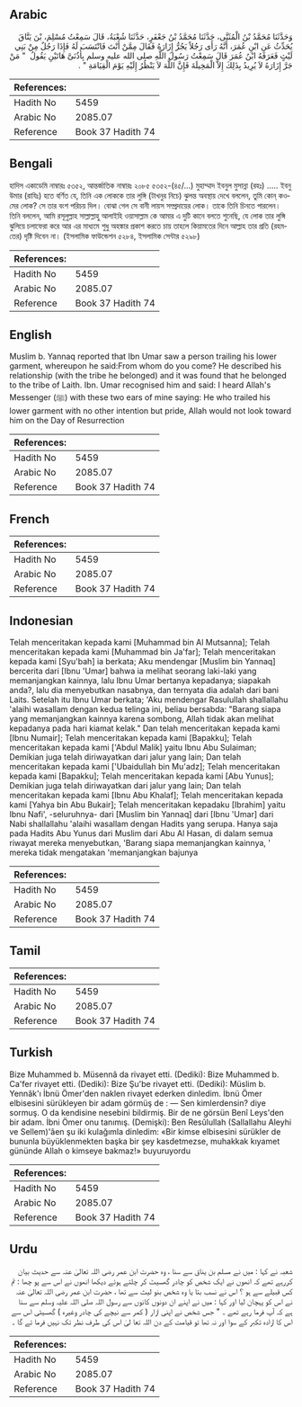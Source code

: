 ## Arabic


<div dir="rtl" lang="ar" style={{fontSize:'larger',backgroundColor:'#f8f9fa',padding:20}}>
وَحَدَّثَنَا مُحَمَّدُ بْنُ الْمُثَنَّى، حَدَّثَنَا مُحَمَّدُ بْنُ جَعْفَرٍ، حَدَّثَنَا شُعْبَةُ، قَالَ سَمِعْتُ مُسْلِمَ، بْنَ يَنَّاقَ يُحَدِّثُ عَنِ ابْنِ عُمَرَ، أَنَّهُ رَأَى رَجُلاً يَجُرُّ إِزَارَهُ فَقَالَ مِمَّنْ أَنْتَ فَانْتَسَبَ لَهُ فَإِذَا رَجُلٌ مِنْ بَنِي لَيْثٍ فَعَرَفَهُ ابْنُ عُمَرَ قَالَ سَمِعْتُ رَسُولَ اللَّهِ صلى الله عليه وسلم بِأُذُنَىَّ هَاتَيْنِ يَقُولُ ‏ "‏ مَنْ جَرَّ إِزَارَهُ لاَ يُرِيدُ بِذَلِكَ إِلاَّ الْمَخِيلَةَ فَإِنَّ اللَّهَ لاَ يَنْظُرُ إِلَيْهِ يَوْمَ الْقِيَامَةِ ‏"‏ ‏.‏
</div>
<div style={{backgroundColor:'#f8f9fa',padding:20, marginBottom: 10}}><table> <thead> <tr> <th>References:</th> <th></th> </tr> </thead> <tbody><tr><td>Hadith No</td><td>5459</td></tr><tr><td>Arabic No</td><td>2085.07</td></tr><tr><td>Reference</td><td>Book 37 Hadith 74</td></tr></tbody></table></div>

## Bengali


<div dir="ltr" lang="bn" style={{fontSize:'larger',backgroundColor:'#f8f9fa',padding:20}}>
হাদিস একাডেমি নাম্বারঃ ৫৩৫২, আন্তর্জাতিক নাম্বারঃ ২০৮৫ ৫৩৫২-(৪৫/...) মুহাম্মাদ ইবনুল মুসান্না (রহঃ) ..... ইবনু উমার (রাযিঃ) হতে বর্ণিত যে, তিনি এক লোককে তার লুঙ্গি (টাখনুর নিচে) ঝুলন্ত অবস্থায় দেখে বললেন, তুমি কোন্‌ কওমের লোক? সে তার বংশ পরিচয় দিল। বোঝা গেল সে বানী লায়স সম্প্রদায়ের লোক। তাকে তিনি চিনতে পারলেন। তিনি বললেন, আমি রসূলুল্লাহ সাল্লাল্লাহু আলাইহি ওয়াসাল্লাম কে আমার এ দুটি কানে বলতে শুনেছি, যে লোক তার লুঙ্গি ঝুলিয়ে চলাফেরা করে আর এর মাধ্যমে শুধু অহঙ্কার প্রকাশ করতে চায় তাহলে কিয়ামতের দিনে আল্লাহ তার প্রতি (রহমতের) দৃষ্টি দিবেন না। (ইসলামিক ফাউন্ডেশন ৫২৮৪, ইসলামিক সেন্টার ৫২৯৮)
</div>
<div style={{backgroundColor:'#f8f9fa',padding:20, marginBottom: 10}}><table> <thead> <tr> <th>References:</th> <th></th> </tr> </thead> <tbody><tr><td>Hadith No</td><td>5459</td></tr><tr><td>Arabic No</td><td>2085.07</td></tr><tr><td>Reference</td><td>Book 37 Hadith 74</td></tr></tbody></table></div>

## English


<div dir="ltr" lang="en" style={{fontSize:'larger',backgroundColor:'#f8f9fa',padding:20}}>
Muslim b. Yannaq reported that Ibn Umar saw a person trailing his lower garment, whereupon he said:From whom do you come? He described his relationship (with the tribe he belonged) and it was found that he belonged to the tribe of Laith. Ibn. Umar recognised him and said: I heard Allah's Messenger (ﷺ) with these two ears of mine saying: He who trailed his lower garment with no other intention but pride, Allah would not look toward him on the Day of Resurrection
</div>
<div style={{backgroundColor:'#f8f9fa',padding:20, marginBottom: 10}}><table> <thead> <tr> <th>References:</th> <th></th> </tr> </thead> <tbody><tr><td>Hadith No</td><td>5459</td></tr><tr><td>Arabic No</td><td>2085.07</td></tr><tr><td>Reference</td><td>Book 37 Hadith 74</td></tr></tbody></table></div>

## French


<div dir="ltr" lang="fr" style={{fontSize:'larger',backgroundColor:'#f8f9fa',padding:20}}>

</div>
<div style={{backgroundColor:'#f8f9fa',padding:20, marginBottom: 10}}><table> <thead> <tr> <th>References:</th> <th></th> </tr> </thead> <tbody><tr><td>Hadith No</td><td>5459</td></tr><tr><td>Arabic No</td><td>2085.07</td></tr><tr><td>Reference</td><td>Book 37 Hadith 74</td></tr></tbody></table></div>

## Indonesian


<div dir="ltr" lang="id" style={{fontSize:'larger',backgroundColor:'#f8f9fa',padding:20}}>
Telah menceritakan kepada kami [Muhammad bin Al Mutsanna]; Telah menceritakan kepada kami [Muhammad bin Ja'far]; Telah menceritakan kepada kami [Syu'bah] ia berkata; Aku mendengar [Muslim bin Yannaq] bercerita dari [Ibnu 'Umar] bahwa ia melihat seorang laki-laki yang memanjangkan kainnya, lalu Ibnu Umar bertanya kepadanya; siapakah anda?, lalu dia menyebutkan nasabnya, dan ternyata dia adalah dari bani Laits. Setelah itu Ibnu Umar berkata; 'Aku mendengar Rasulullah shallallahu 'alaihi wasallam dengan kedua telinga ini, beliau bersabda: "Barang siapa yang memanjangkan kainnya karena sombong, Allah tidak akan melihat kepadanya pada hari kiamat kelak." Dan telah menceritakan kepada kami [Ibnu Numair]; Telah menceritakan kepada kami [Bapakku]; Telah menceritakan kepada kami ['Abdul Malik] yaitu Ibnu Abu Sulaiman; Demikian juga telah diriwayatkan dari jalur yang lain; Dan telah menceritakan kepada kami ['Ubaidullah bin Mu'adz]; Telah menceritakan kepada kami [Bapakku]; Telah menceritakan kepada kami [Abu Yunus]; Demikian juga telah diriwayatkan dari jalur yang lain; Dan telah menceritakan kepada kami [Ibnu Abu Khalaf]; Telah menceritakan kepada kami [Yahya bin Abu Bukair]; Telah menceritakan kepadaku [Ibrahim] yaitu Ibnu Nafi', -seluruhnya- dari [Muslim bin Yannaq] dari [Ibnu 'Umar] dari Nabi shallallahu 'alaihi wasallam dengan Hadits yang serupa. Hanya saja pada Hadits Abu Yunus dari Muslim dari Abu Al Hasan, di dalam semua riwayat mereka menyebutkan, 'Barang siapa memanjangkan kainnya, ' mereka tidak mengatakan 'memanjangkan bajunya
</div>
<div style={{backgroundColor:'#f8f9fa',padding:20, marginBottom: 10}}><table> <thead> <tr> <th>References:</th> <th></th> </tr> </thead> <tbody><tr><td>Hadith No</td><td>5459</td></tr><tr><td>Arabic No</td><td>2085.07</td></tr><tr><td>Reference</td><td>Book 37 Hadith 74</td></tr></tbody></table></div>

## Tamil


<div dir="ltr" lang="ta" style={{fontSize:'larger',backgroundColor:'#f8f9fa',padding:20}}>

</div>
<div style={{backgroundColor:'#f8f9fa',padding:20, marginBottom: 10}}><table> <thead> <tr> <th>References:</th> <th></th> </tr> </thead> <tbody><tr><td>Hadith No</td><td>5459</td></tr><tr><td>Arabic No</td><td>2085.07</td></tr><tr><td>Reference</td><td>Book 37 Hadith 74</td></tr></tbody></table></div>

## Turkish


<div dir="ltr" lang="tr" style={{fontSize:'larger',backgroundColor:'#f8f9fa',padding:20}}>
Bize Muhammed b. Müsennâ da rivayet etti. (Dediki): Bize Muhammed b. Ca'fer rivayet etti. (Dediki): Bize Şu'be rivayet etti. (Dediki): Müslim b. Yennâk'ı İbnü Ömer'den naklen rivayet ederken dinledim. İbnü Ömer elbisesini sürükleyen bir adam görmüş de : — Sen kimlerdensin? diye sormuş. O da kendisine nesebini bildirmiş. Bir de ne görsün Benî Leys'den bir adam. İbni Ömer onu tanımış. (Demişki): Ben Resûlullah (Sallallahu Aleyhi ve Sellem)'âen şu iki kulağımla dinledim: «Bir kimse elbisesini sürükler de bununla büyüklenmekten başka bir şey kasdetmezse, muhakkak kıyamet gününde Allah o kimseye bakmaz!» buyuruyordu
</div>
<div style={{backgroundColor:'#f8f9fa',padding:20, marginBottom: 10}}><table> <thead> <tr> <th>References:</th> <th></th> </tr> </thead> <tbody><tr><td>Hadith No</td><td>5459</td></tr><tr><td>Arabic No</td><td>2085.07</td></tr><tr><td>Reference</td><td>Book 37 Hadith 74</td></tr></tbody></table></div>

## Urdu


<div dir="rtl" lang="ur" style={{fontSize:'larger',backgroundColor:'#f8f9fa',padding:20}}>
شعبہ نے کہا : میں نے مسلم بن یناق سے سنا ، وہ حضرت ابن عمر رضی اللہ تعالیٰ عنہ سے حدیث بیان کررہے تھے کہ انھوں نے ایک شخص کو چادر گھسیٹ کر چلتے ہوئے دیکھا انھوں نے اس سے پو چھا : تم کس قبیلے سے ہو ؟ اس نے نسب بتا یا وہ شخص بنو لیث سے تھا ، حضرت ابن عمر رضی اللہ تعالیٰ عنہ نے اس کو پہچان لیا اور کہا : میں نے اپنے ان دونوں کانوں سے رسول اللہ صلی اللہ علیہ وسلم سے سنا ہے کہ آپ فرما رہے تھے ۔ " جس شخص نے اپنی ازار ( کمر سے نیچے کی چادر وغیرہ ) گھسیٹی اس سے اس کا ارادہ تکبر کے سوا اور نہ تھا تو قیامت کے دن اللہ تعا لیٰ اس کی طرف نظر تک نہیں فرما ئے گا ۔
</div>
<div style={{backgroundColor:'#f8f9fa',padding:20, marginBottom: 10}}><table> <thead> <tr> <th>References:</th> <th></th> </tr> </thead> <tbody><tr><td>Hadith No</td><td>5459</td></tr><tr><td>Arabic No</td><td>2085.07</td></tr><tr><td>Reference</td><td>Book 37 Hadith 74</td></tr></tbody></table></div>
